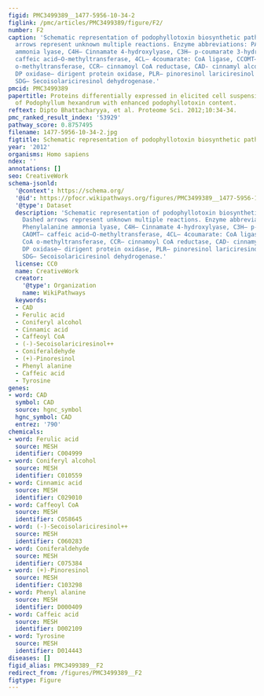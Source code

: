 ```yaml
---
figid: PMC3499389__1477-5956-10-34-2
figlink: /pmc/articles/PMC3499389/figure/F2/
number: F2
caption: 'Schematic representation of podophyllotoxin biosynthetic pathway. Dashed
  arrows represent unknown multiple reactions. Enzyme abbreviations: PAL– Phenylalanine
  ammonia lyase, C4H– Cinnamate 4-hydroxylyase, C3H– p-coumarate 3-hydroxylyase, CAOMT–
  caffeic acid–O-methyltransferase, 4CL– 4coumarate: CoA ligase, CCOMT– caffeoyl CoA
  o-methyltransferase, CCR– cinnamoyl CoA reductase, CAD- cinnamyl alcohol dehydrogenase,
  DP oxidase– dirigent protein oxidase, PLR– pinoresinol lariciresinol reductase,
  SDG– Secoisolariciresinol dehydrogenase.'
pmcid: PMC3499389
papertitle: Proteins differentially expressed in elicited cell suspension culture
  of Podophyllum hexandrum with enhanced podophyllotoxin content.
reftext: Dipto Bhattacharyya, et al. Proteome Sci. 2012;10:34-34.
pmc_ranked_result_index: '53929'
pathway_score: 0.8757495
filename: 1477-5956-10-34-2.jpg
figtitle: Schematic representation of podophyllotoxin biosynthetic pathway
year: '2012'
organisms: Homo sapiens
ndex: ''
annotations: []
seo: CreativeWork
schema-jsonld:
  '@context': https://schema.org/
  '@id': https://pfocr.wikipathways.org/figures/PMC3499389__1477-5956-10-34-2.html
  '@type': Dataset
  description: 'Schematic representation of podophyllotoxin biosynthetic pathway.
    Dashed arrows represent unknown multiple reactions. Enzyme abbreviations: PAL–
    Phenylalanine ammonia lyase, C4H– Cinnamate 4-hydroxylyase, C3H– p-coumarate 3-hydroxylyase,
    CAOMT– caffeic acid–O-methyltransferase, 4CL– 4coumarate: CoA ligase, CCOMT– caffeoyl
    CoA o-methyltransferase, CCR– cinnamoyl CoA reductase, CAD- cinnamyl alcohol dehydrogenase,
    DP oxidase– dirigent protein oxidase, PLR– pinoresinol lariciresinol reductase,
    SDG– Secoisolariciresinol dehydrogenase.'
  license: CC0
  name: CreativeWork
  creator:
    '@type': Organization
    name: WikiPathways
  keywords:
  - CAD
  - Ferulic acid
  - Coniferyl alcohol
  - Cinnamic acid
  - Caffeoyl CoA
  - (-)-Secoisolariciresinol++
  - Coniferaldehyde
  - (+)-Pinoresinol
  - Phenyl alanine
  - Caffeic acid
  - Tyrosine
genes:
- word: CAD
  symbol: CAD
  source: hgnc_symbol
  hgnc_symbol: CAD
  entrez: '790'
chemicals:
- word: Ferulic acid
  source: MESH
  identifier: C004999
- word: Coniferyl alcohol
  source: MESH
  identifier: C010559
- word: Cinnamic acid
  source: MESH
  identifier: C029010
- word: Caffeoyl CoA
  source: MESH
  identifier: C058645
- word: (-)-Secoisolariciresinol++
  source: MESH
  identifier: C060283
- word: Coniferaldehyde
  source: MESH
  identifier: C075384
- word: (+)-Pinoresinol
  source: MESH
  identifier: C103298
- word: Phenyl alanine
  source: MESH
  identifier: D000409
- word: Caffeic acid
  source: MESH
  identifier: D002109
- word: Tyrosine
  source: MESH
  identifier: D014443
diseases: []
figid_alias: PMC3499389__F2
redirect_from: /figures/PMC3499389__F2
figtype: Figure
---
```

